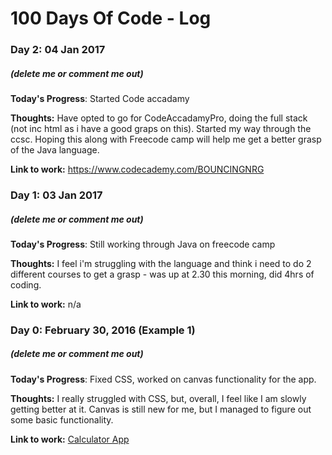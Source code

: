 # 100 Days Of Code - Log


### Day 2: 04 Jan 2017
##### (delete me or comment me out)

**Today's Progress**: Started Code accadamy

**Thoughts:** Have opted to go for CodeAccadamyPro, doing the full stack (not inc html as i have a good graps on this). Started my way through the ccsc. Hoping this along with Freecode camp will help me get a better grasp of the Java language.

**Link to work:** https://www.codecademy.com/BOUNCINGNRG

### Day 1: 03 Jan 2017
##### (delete me or comment me out)

**Today's Progress**: Still working through Java on freecode camp

**Thoughts:** I feel i'm struggling with the language and think i need to do 2 different courses to get a grasp - was up at 2.30 this morning, did 4hrs of coding.

**Link to work:** n/a

### Day 0: February 30, 2016 (Example 1)
##### (delete me or comment me out)

**Today's Progress**: Fixed CSS, worked on canvas functionality for the app.

**Thoughts:** I really struggled with CSS, but, overall, I feel like I am slowly getting better at it. Canvas is still new for me, but I managed to figure out some basic functionality.

**Link to work:** [Calculator App](http://www.example.com)


